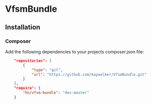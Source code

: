 VfsmBundle
==========

## Installation

### Composer
 
Add the following dependencies to your projects composer.json file:

```json
    "repositories": [
        {
            "type": "git",
            "url": "https://github.com/kaywalker/VfsmBundle.git"
        }
    ],
    "require": {
        "hn/vfsm-bundle": "dev-master"
    }
```
